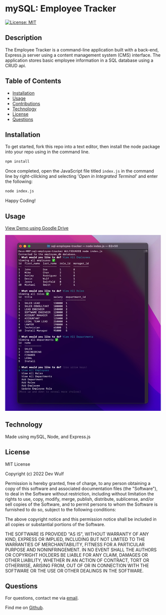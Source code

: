 # mySQL: Employee Tracker

[![License: MIT](https://img.shields.io/badge/License-MIT-yellow.svg)](https://opensource.org/licenses/MIT)

## Description

The Employee Tracker is a command-line application built with a back-end, Express.js server using a content management system (CMS) interface. The application stores basic employee information in a SQL database using a CRUD api.

## Table of Contents

-   [Installation](#installation)
-   [Usage](#usage)
-   [Contributions](#contributions)
-   [Technology](#technology)
-   [License](#license)
-   [Questions](#questions)

## Installation

To get started, fork this repo into a text editor, then install the node package into your repo using in the command line.

```bash
npm install
```

Once completed, open the JavaScript file titled `index.js` in the command line by right-clilcking and selecting '*Open in Integrated Terminal*' and enter the following:

```bash
node index.js
```

Happy Coding!

## Usage

[View Demo using Goodle Drive](https://drive.google.com/file/d/1D8uiefP3-Jt2OGPDG7Wt0UlLoqYncIwZ/view?usp=sharing)

![Screenshot](./assets/employee-tracker-screenshot.jpg)


## Technology

Made using mySQL, Node, and Express.js

## License

MIT License

Copyright (c) 2022 Dev Wulf

Permission is hereby granted, free of charge, to any person obtaining a copy
of this software and associated documentation files (the "Software"), to deal
in the Software without restriction, including without limitation the rights
to use, copy, modify, merge, publish, distribute, sublicense, and/or sell
copies of the Software, and to permit persons to whom the Software is
furnished to do so, subject to the following conditions:

The above copyright notice and this permission notice shall be included in all
copies or substantial portions of the Software.

THE SOFTWARE IS PROVIDED "AS IS", WITHOUT WARRANTY OF ANY KIND, EXPRESS OR
IMPLIED, INCLUDING BUT NOT LIMITED TO THE WARRANTIES OF MERCHANTABILITY,
FITNESS FOR A PARTICULAR PURPOSE AND NONINFRINGEMENT. IN NO EVENT SHALL THE
AUTHORS OR COPYRIGHT HOLDERS BE LIABLE FOR ANY CLAIM, DAMAGES OR OTHER
LIABILITY, WHETHER IN AN ACTION OF CONTRACT, TORT OR OTHERWISE, ARISING FROM,
OUT OF OR IN CONNECTION WITH THE SOFTWARE OR THE USE OR OTHER DEALINGS IN THE
SOFTWARE.


## Questions

For questions, contact me via <a href="mailto: devinlwulf@gmail.com">email</a>.

Find me on <a href="https://github.com/wulfsounds">Github</a>.
